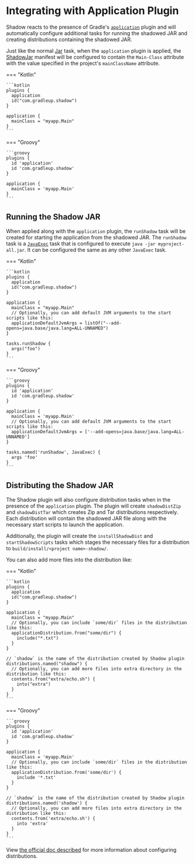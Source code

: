 # Integrating with Application Plugin

Shadow reacts to the presence of Gradle's
[`application`](https://docs.gradle.org/current/userguide/application_plugin.html) plugin and will automatically
configure additional tasks for running the shadowed JAR and creating distributions containing the shadowed JAR.

Just like the normal [Jar] task, when the `application` plugin is applied, the [ShadowJar] manifest will be
configured to contain the `Main-Class` attribute with the value specified in the project's `mainClassName` attribute.

=== "Kotlin"

    ```kotlin
    plugins {
      application
      id("com.gradleup.shadow")
    }

    application {
      mainClass = "myapp.Main"
    }
    ```

=== "Groovy"

    ```groovy
    plugins {
      id 'application'
      id 'com.gradleup.shadow'
    }

    application {
      mainClass = 'myapp.Main'
    }
    ```

## Running the Shadow JAR

When applied along with the `application` plugin, the `runShadow` task will be created for starting
the application from the shadowed JAR.
The `runShadow` task is a [`JavaExec`](https://docs.gradle.org/current/dsl/org.gradle.api.tasks.JavaExec.html)
task that is configured to execute `java -jar myproject-all.jar`.
It can be configured the same as any other `JavaExec` task.

=== "Kotlin"

    ```kotlin
    plugins {
      application
      id("com.gradleup.shadow")
    }

    application {
      mainClass = "myapp.Main"
      // Optionally, you can add default JVM arguments to the start scripts like this:
      applicationDefaultJvmArgs = listOf("--add-opens=java.base/java.lang=ALL-UNNAMED")
    }

    tasks.runShadow {
      args("foo")
    }
    ```

=== "Groovy"

    ```groovy
    plugins {
      id 'application'
      id 'com.gradleup.shadow'
    }

    application {
      mainClass = 'myapp.Main'
      // Optionally, you can add default JVM arguments to the start scripts like this:
      applicationDefaultJvmArgs = ['--add-opens=java.base/java.lang=ALL-UNNAMED']
    }

    tasks.named('runShadow', JavaExec) {
      args 'foo'
    }
    ```

## Distributing the Shadow JAR

The Shadow plugin will also configure distribution tasks when in the presence of the `application` plugin.
The plugin will create `shadowDistZip` and `shadowDistTar` which creates Zip and Tar distributions
respectively.
Each distribution will contain the shadowed JAR file along with the necessary start scripts to launch
the application.

Additionally, the plugin will create the `installShadowDist` and `startShadowScripts` tasks which stages the necessary
files for a distribution to `build/install/<project name>-shadow/`.

You can also add more files into the distribution like:

=== "Kotlin"

    ```kotlin
    plugins {
      application
      id("com.gradleup.shadow")
    }

    application {
      mainClass = "myapp.Main"
      // Optionally, you can include `some/dir` files in the distribution like this:
      applicationDistribution.from("some/dir") {
        include("*.txt")
      }
    }

    // `shadow` is the name of the distribution created by Shadow plugin
    distributions.named("shadow") {
      // Optionally, you can add more files into extra directory in the distribution like this:
      contents.from("extra/echo.sh") {
        into("extra")
      }
    }
    ```

=== "Groovy"

    ```groovy
    plugins {
      id 'application'
      id 'com.gradleup.shadow'
    }

    application {
      mainClass = 'myapp.Main'
      // Optionally, you can include `some/dir` files in the distribution like this:
      applicationDistribution.from('some/dir') {
        include '*.txt'
      }
    }

    // `shadow` is the name of the distribution created by Shadow plugin
    distributions.named('shadow') {
      // Optionally, you can add more files into extra directory in the distribution like this:
      contents.from('extra/echo.sh') {
        into 'extra'
      }
    }
    ```

View [the official doc described](https://docs.gradle.org/current/userguide/distribution_plugin.html#distribution_plugin)
for more information about configuring distributions.



[Jar]: https://docs.gradle.org/current/dsl/org.gradle.api.tasks.bundling.Jar.html
[ShadowJar]: ../api/shadow/com.github.jengelman.gradle.plugins.shadow.tasks/-shadow-jar/index.html
